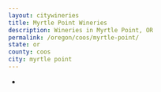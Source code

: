 ```yaml
---
layout: citywineries
title: Myrtle Point Wineries
description: Wineries in Myrtle Point, OR
permalink: /oregon/coos/myrtle-point/
state: or
county: coos
city: myrtle point
---
```

-
